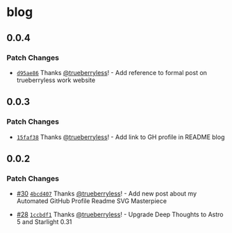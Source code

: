 # blog

## 0.0.4

### Patch Changes

- [`d95ae86`](https://github.com/trueberryless-org/blog/commit/d95ae86a93466447d10088664325d957ce3660c6) Thanks [@trueberryless](https://github.com/trueberryless)! - Add reference to formal post on trueberryless work website

## 0.0.3

### Patch Changes

- [`15faf38`](https://github.com/trueberryless-org/blog/commit/15faf38c0f394b81dcfea9c2f72ba1527d1a195f) Thanks [@trueberryless](https://github.com/trueberryless)! - Add link to GH profile in README blog

## 0.0.2

### Patch Changes

- [#30](https://github.com/trueberryless-org/blog/pull/30) [`4bcd407`](https://github.com/trueberryless-org/blog/commit/4bcd4073dba3d8916176dc7e35ab5bcf93c68dd9) Thanks [@trueberryless](https://github.com/trueberryless)! - Add new post about my Automated GitHub Profile Readme SVG Masterpiece

- [#28](https://github.com/trueberryless-org/blog/pull/28) [`1ccbdf1`](https://github.com/trueberryless-org/blog/commit/1ccbdf1038fc13252c01f4a94cb49ada372858f4) Thanks [@trueberryless](https://github.com/trueberryless)! - Upgrade Deep Thoughts to Astro 5 and Starlight 0.31
